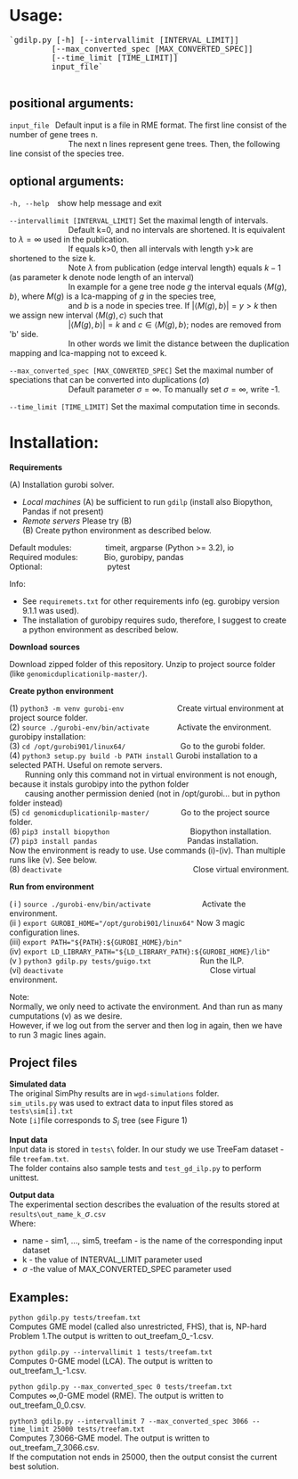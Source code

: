 # Usage: 
<pre>
`gdilp.py [-h] [--intervallimit [INTERVAL_LIMIT]]
         [--max_converted_spec [MAX_CONVERTED_SPEC]]
         [--time_limit [TIME_LIMIT]]
         input_file`
 </pre> 

## positional arguments:

`input_file`  &ensp;Default input is a file in RME format. The first line consist of the number of gene trees n. <br>
&emsp; &emsp;&emsp;&emsp;&emsp;&emsp;&emsp; The next n lines represent gene trees. Then, the following line consist of the species tree.<br>

## optional arguments:

`-h, --help`  &ensp; show help message and exit<br>

`--intervallimit [INTERVAL_LIMIT]` Set the maximal length of intervals.<br> 
&emsp; &emsp;&emsp;&emsp;&emsp;&emsp;&emsp;  Default k=0, and no intervals are shortened. It is equivalent to $\lambda = \infty$ used in the publication.<br>
&emsp; &emsp;&emsp;&emsp;&emsp;&emsp;&emsp; If equals k>0, then all intervals with length y>k are shortened to the size k. <br>
&emsp; &emsp;&emsp;&emsp;&emsp;&emsp;&emsp; Note $\lambda$ from publication (edge interval length) equals $k-1$ (as parameter k denote node length of an interval)<br>
&emsp; &emsp;&emsp;&emsp;&emsp;&emsp;&emsp; In example for a gene tree node $g$ the interval equals $\langle M(g),b \rangle$, where $M(g)$ is a lca-mapping of $g$ in the species tree,<br>
&emsp; &emsp;&emsp;&emsp;&emsp;&emsp;&emsp;  and $b$ is a node in species tree. If $|\langle M(g),b \rangle| = y > k$ then we assign new interval $\langle M(g),c \rangle$ such that <br>
&emsp; &emsp;&emsp;&emsp;&emsp;&emsp;&emsp; $|\langle M(g),b \rangle| = k$ and $c \in \langle M(g),b \rangle$;  nodes are removed from 'b' side. <br>
&emsp; &emsp;&emsp;&emsp;&emsp;&emsp;&emsp; In other words we limit the distance between the duplication mapping and lca-mapping not to exceed k.<br>

`--max_converted_spec [MAX_CONVERTED_SPEC]` Set the maximal number of speciations that can be converted into duplications ($\sigma$)<br>
&emsp; &emsp;&emsp;&emsp;&emsp;&emsp;&emsp; Default parameter $\sigma = \infty$. To manually set $\sigma = \infty$, write -1. <br>

`--time_limit [TIME_LIMIT]` Set the maximal computation time in seconds.<br>



# Installation:

**Requirements**

(A) Installation gurobi solver.<br> 
- _Local machines_ (A) be sufficient to run `gdilp` (install also Biopython, Pandas if not present)<br>
- _Remote servers_ Please try (B)<br>
(B) Create python environment as described below.<br>

Default modules: &emsp; &emsp;&emsp;&ensp; timeit,  argparse (Python >= 3.2), io<br>
Required modules: &emsp; &emsp; &ensp;Bio, gurobipy, pandas<br>
Optional:&emsp; &emsp;&emsp;&emsp; &emsp;&emsp; &emsp;&ensp;pytest<br>

Info:<br>
- See `requiremets.txt` for other requirements info (eg. gurobipy version 9.1.1 was used).<br>
- The installation of gurobipy requires sudo, therefore, I suggest to create a python environment as described below.<br>

**Download sources**<br>

Download zipped folder of this repository. Unzip to project source folder (like `genomicduplicationilp-master/`).<br>

**Create python environment**<br>

(1) `python3 -m venv gurobi-env` &emsp;&emsp; &emsp;&emsp;&emsp;&emsp; Create virtual environment at project source folder.<br>
(2) `source ./gurobi-env/bin/activate` &emsp;&emsp; &emsp;Activate the environment.<br>
gurobipy installation:<br>
(3) `cd /opt/gurobi901/linux64/` &emsp;&emsp;&emsp;&emsp;&emsp;&emsp;&ensp; Go to the gurobi folder.<br>
(4) `python3 setup.py build -b PATH install` Gurobi installation to a selected PATH. Useful on remote servers. <br>
&emsp;&emsp;Running only this command not in virtual environment is not enough, because it instals gurobipy into the python folder <br>
&emsp;&emsp;causing another permission denied (not in /opt/gurobi... but in python folder instead)<br>
(5) `cd genomicduplicationilp-master/` &emsp;&emsp;&emsp;&ensp; Go to the project source folder.<br>
(6) `pip3 install biopython ` &emsp;&emsp;&emsp;&emsp;&emsp;&ensp;&emsp; &emsp;&emsp;&ensp; Biopython installation.<br>
(7) `pip3 install pandas` &emsp;&emsp;&emsp;&emsp;&emsp;&emsp;&emsp;&emsp;&emsp;&ensp;&ensp;&ensp;&ensp; Pandas installation.<br>
Now the environment is ready to use. Use commands (i)-(iv). Than multiple runs like (v). See below.<br>
(8) `deactivate` &emsp;&emsp;&emsp;&emsp;&emsp;&emsp;&emsp;&emsp;&emsp;&emsp; &emsp;&emsp;&emsp;&emsp;&emsp;&emsp; Close virtual environment.<br>

**Run from environment**

( i ) `source ./gurobi-env/bin/activate` &emsp;&emsp; &emsp;&emsp;&emsp;&emsp;Activate the environment.<br>
(ii )  `export GUROBI_HOME="/opt/gurobi901/linux64"` Now 3 magic configuration lines.<br>
(iii)  `export PATH="${PATH}:${GUROBI_HOME}/bin"`<br>
(iv) `export LD_LIBRARY_PATH="${LD_LIBRARY_PATH}:${GUROBI_HOME}/lib"`<br>
(v ) `python3 gdilp.py tests/guigo.txt` &emsp;&emsp;&emsp;&emsp;&emsp;&emsp;Run the ILP.<br>
(vi)  `deactivate`&emsp;&emsp;&emsp;&emsp;&emsp;&emsp;&emsp;&emsp;&emsp; &emsp;&emsp;&emsp;&emsp;&emsp;&emsp;&emsp; &emsp;&emsp;  Close virtual environment.<br>

Note:<br>
Normally, we only need to activate the environment. And than run as many cumputations (v) as we desire.<br>
However, if we log out from the server and then log in again, then we have to run 3 magic lines again.<br>

## Project files

**Simulated data**<br>
The original SimPhy results are in `wgd-simulations` folder.<br>
`sim_utils.py` was used to extract data to input files stored as `tests\sim[i].txt`<br>
Note `[i]`file corresponds to $S_i$ tree (see Figure 1)<br>

**Input data**<br>
Input data is stored in `tests\` folder. In our study we use TreeFam dataset - file `treefam.txt`.<br>
The folder contains also sample tests and `test_gd_ilp.py` to perform unittest.<br>

**Output data**<br>
The experimental section describes the evaluation of the results stored at `results\out_name_k_`$\sigma$`.csv`<br>
Where:<br>
- name - sim1, ..., sim5, treefam - is the name of the corresponding input dataset<br>
- k - the value of INTERVAL_LIMIT parameter used<br>
- $\sigma$ -the value of MAX_CONVERTED_SPEC parameter used<br>

## Examples:

`python gdilp.py tests/treefam.txt ` <br>
Computes GME model (called also unrestricted, FHS), that is, NP-hard Problem 1.The output is written to out_treefam_0_-1.csv.<br>

`python gdilp.py --intervallimit 1 tests/treefam.txt`<br>
Computes 0-GME model (LCA). The output is written to out_treefam_1_-1.csv.<br>

`python gdilp.py --max_converted_spec 0 tests/treefam.txt`<br>
Computes $\infty$,0-GME model (RME). The output is written to out_treefam_0_0.csv.<br>

`python3 gdilp.py --intervallimit 7 --max_converted_spec 3066 --time_limit 25000 tests/treefam.txt` <br>
Computes 7,3066-GME model. The output is written to out_treefam_7_3066.csv. <br>
If the computation not ends in 25000, then the output consist the current best solution. <br>



